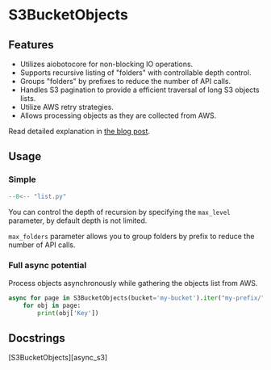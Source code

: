 # S3BucketObjects

## Features
- Utilizes aiobotocore for non-blocking IO operations.
- Supports recursive listing of "folders" with controllable depth control.
- Groups "folders" by prefixes to reduce the number of API calls.
- Handles S3 pagination to provide a efficient traversal of long S3 objects lists.
- Utilize AWS retry strategies.
- Allows processing objects as they are collected from AWS.

Read detailed explanation in [the blog post](https://sorokin.engineer/posts/en/aws_s3_async_list.html).

## Usage

### Simple
```python
--8<-- "list.py"
```
You can control the depth of recursion by specifying the `max_level` parameter,
by default depth is not limited.

`max_folders` parameter allows you to group folders by prefix to reduce the number of API calls.

### Full async potential
Process objects asynchronously while gathering the objects list from AWS.

```python
async for page in S3BucketObjects(bucket='my-bucket').iter("my-prefix/", max_level=2, max_folders=10):
    for obj in page:
        print(obj['Key'])
```

## Docstrings
[S3BucketObjects][async_s3]
